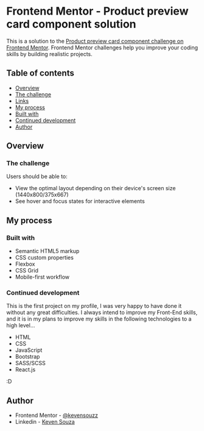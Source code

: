 # Frontend Mentor - Product preview card component solution

This is a solution to the [Product preview card component challenge on Frontend Mentor](https://www.frontendmentor.io/challenges/product-preview-card-component-GO7UmttRfa). Frontend Mentor challenges help you improve your coding skills by building realistic projects. 

## Table of contents

  - [Overview](#overview)
  - [The challenge](#the-challenge)
  - [Links](#links)
  - [My process](#my-process)
  - [Built with](#built-with)
  - [Continued development](#continued-development)
  - [Author](#author)

## Overview

### The challenge

Users should be able to:

- View the optimal layout depending on their device's screen size (1440x800/375x667)
- See hover and focus states for interactive elements

## My process

### Built with

- Semantic HTML5 markup
- CSS custom properties
- Flexbox
- CSS Grid
- Mobile-first workflow

### Continued development

This is the first project on my profile, I was very happy to have done it without any great difficulties. I always intend to improve my Front-End skills, and it is in my plans to improve my skills in the following technologies to a high level...

- HTML
- CSS
- JavaScript
- Bootstrap
- SASS/SCSS
- React.js

:D

## Author

- Frontend Mentor - [@kevensouzz](https://www.frontendmentor.io/profile/kevensouzz)
- Linkedin - [Keven Souza](https://www.linkedin.com/in/kevenssouza1/)